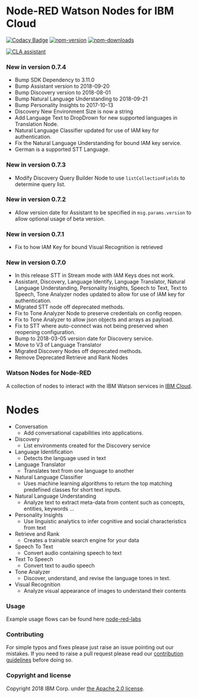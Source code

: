 Node-RED Watson Nodes for IBM Cloud
=====================================

[![Codacy Badge](https://api.codacy.com/project/badge/Grade/4f98536040924add9da4ca1deecb72b4)](https://www.codacy.com/app/BetaWorks-NodeRED-Watson/node-red-node-watson?utm_source=github.com&amp;utm_medium=referral&amp;utm_content=watson-developer-cloud/node-red-node-watson&amp;utm_campaign=Badge_Grade)
[![npm-version](https://img.shields.io/npm/v/node-red-node-watson.svg)](https://www.npmjs.com/package/node-red-node-watson)
[![npm-downloads](https://img.shields.io/npm/dm/node-red-node-watson.svg)](https://www.npmjs.com/package/node-red-node-watson)

<a href="https://cla-assistant.io/watson-developer-cloud/node-red-node-watson"><img src="https://cla-assistant.io/readme/badge/watson-developer-cloud/node-red-node-watson" alt="CLA assistant" /></a>

### New in version 0.7.4
- Bump SDK Dependency to 3.11.0
- Bump Assistant version to 2018-09-20
- Bump Discovery version to 2018-08-01
- Bump Natural Language Understanding to 2018-09-21
- Bump Personality Insights to 2017-10-13
- Discovery New Environment Size is now a string
- Add Language Text to DropDrown for new supported languages in Translation Node.
- Natural Language Classifier updated for use of IAM key for authentication.
- Fix the Natural Language Understanding for bound IAM key service.
- German is a supported STT Language.

### New in version 0.7.3
- Modify Discovery Query Builder Node to use `listCollectionFields` to determine query list.

### New in version 0.7.2
- Allow version date for Assistant to be specified in `msg.params.version`
to allow optional usage of beta version.

### New in version 0.7.1
- Fix to how IAM Key for bound Visual Recognition is retrieved

### New in version 0.7.0
- In this release STT in Stream mode with IAM Keys does not work.
- Assistant, Discovery, Language Identify, Language Translator,
Natural Language Understanding, Personality Insights,
Speech to Text, Text to Speech, Tone Analyzer nodes updated
to allow for use of IAM key for authentication.
- Migrated STT node off deprecated methods.
- Fix to Tone Analyzer Node to preserve credentials on config reopen.
- Fix to Tone Analyzer to allow json objects and arrays as payload.
- Fix to STT where auto-connect was not being preserved when reopening configuration.
- Bump to 2018-03-05 version date for Discovery service.
- Move to V3 of Language Translator
- Migrated Discovery Nodes off deprecated methods.
- Remove Deprecated Retrieve and Rank Nodes


### Watson Nodes for Node-RED
A collection of nodes to interact with the IBM Watson services in [IBM Cloud](http://bluemix.net).

# Nodes

- Conversation
    - Add conversational capabilities into applications.
- Discovery
    - List environments created for the Discovery service
- Language Identification
    - Detects the language used in text
- Language Translator
    - Translates text from one language to another    
- Natural Language Classifier
    - Uses machine learning algorithms to return the top matching predefined classes for short text inputs.
- Natural Language Understanding
    - Analyze text to extract meta-data from content such as concepts, entities, keywords ...
- Personality Insights
    - Use linguistic analytics to infer cognitive and social characteristics from text
- Retrieve and Rank
    - Creates a trainable search engine for your data  
- Speech To Text
    - Convert audio containing speech to text
- Text To Speech
    - Convert text to audio speech
- Tone Analyzer
    - Discover, understand, and revise the language tones in text.
- Visual Recognition
    - Analyze visual appearance of images to understand their contents

### Usage
Example usage flows can be found here [node-red-labs](https://github.com/watson-developer-cloud/node-red-labs)

### Contributing

For simple typos and fixes please just raise an issue pointing out our mistakes.
If you need to raise a pull request please read our [contribution guidelines](https://github.com/watson-developer-cloud/node-red-node-watson/blob/master/CONTRIBUTING.md)
before doing so.

### Copyright and license

Copyright 2018 IBM Corp. under [the Apache 2.0 license](LICENSE).
